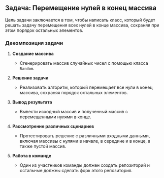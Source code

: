## Задача: Перемещение нулей в конец массива

Цель задачи заключается в том, чтобы написать класс, который будет решать задачу перемещения всех нулей в конце массива, сохраняя при этом порядок остальных элементов.

### Декомпозиция задачи

1. **Создание массива**
   - Сгенерировать массив случайных чисел с помощью класса `Random`.

2. **Решение задачи**
   - Реализовать алгоритм, который перемещает все нули в конец массива, сохраняя порядок остальных элементов.

3. **Вывод результата**
   - Вывести исходный массив и полученный массив с перемещенными нулями в конце.

4. **Рассмотрение различных сценариев**
   - Протестировать решение с различными входными данными, включая массивы с нулями в начале, в середине и в конце, а также пустой массив.

5. **Работа в команде**
   - Один из участников команды должен создать репозиторий и остальные должны сделать форк этого репозитория.
